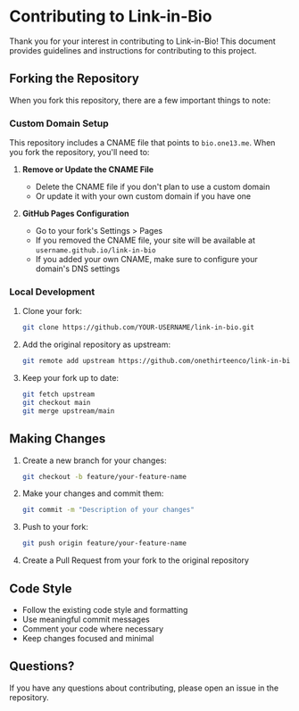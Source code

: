 # Contributing to Link-in-Bio

Thank you for your interest in contributing to Link-in-Bio! This document provides guidelines and instructions for contributing to this project.

## Forking the Repository

When you fork this repository, there are a few important things to note:

### Custom Domain Setup

This repository includes a CNAME file that points to `bio.one13.me`. When you fork the repository, you'll need to:

1. **Remove or Update the CNAME File**
   - Delete the CNAME file if you don't plan to use a custom domain
   - Or update it with your own custom domain if you have one

2. **GitHub Pages Configuration**
   - Go to your fork's Settings > Pages
   - If you removed the CNAME file, your site will be available at `username.github.io/link-in-bio`
   - If you added your own CNAME, make sure to configure your domain's DNS settings

### Local Development

1. Clone your fork:
   ```bash
   git clone https://github.com/YOUR-USERNAME/link-in-bio.git
   ```

2. Add the original repository as upstream:
   ```bash
   git remote add upstream https://github.com/onethirteenco/link-in-bio.git
   ```

3. Keep your fork up to date:
   ```bash
   git fetch upstream
   git checkout main
   git merge upstream/main
   ```

## Making Changes

1. Create a new branch for your changes:
   ```bash
   git checkout -b feature/your-feature-name
   ```

2. Make your changes and commit them:
   ```bash
   git commit -m "Description of your changes"
   ```

3. Push to your fork:
   ```bash
   git push origin feature/your-feature-name
   ```

4. Create a Pull Request from your fork to the original repository

## Code Style

- Follow the existing code style and formatting
- Use meaningful commit messages
- Comment your code where necessary
- Keep changes focused and minimal

## Questions?

If you have any questions about contributing, please open an issue in the repository. 